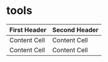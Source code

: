# tools

| First Header  | Second Header |
| ------------- | ------------- |
| Content Cell  | Content Cell  |
| Content Cell  | Content Cell  |
